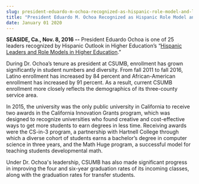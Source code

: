 ```yaml
---
slug: president-eduardo-m-ochoa-recognized-as-hispanic-role-model-and-leader-in-higher-ed
title: "President Eduardo M. Ochoa Recognized as Hispanic Role Model and Leader in Higher Ed"
date: January 01 2020
---
```


<p><strong>SEASIDE, Ca., Nov. 8, 2016 &#45;&#45;</strong> President Eduardo Ochoa is one of 25 leaders recognized by Hispanic Outlook in Higher Education’s “<a href="http://www.hispanicoutlook.com/prnewswire/2016/10/17/hispanic&#45;leaders&#45;and&#45;role&#45;models&#45;in&#45;higher&#45;education">Hispanic Leaders and Role Models in Higher Education</a>.”
</p><p>During Dr. Ochoa’s tenure as president at CSUMB, enrollment has grown significantly in student numbers and diversity. From fall 2011 to fall 2016, Latino enrollment has increased by 84 percent and African&#45;American enrollment has increased by 91 percent. As a result, current CSUMB enrollment more closely reflects the demographics of its three&#45;county service area.
</p><p>In 2015, the university was the only public university in California to receive two awards in the California Innovation Grants program, which was designed to recognize universities who found creative and cost&#45;effective ways to get more students to earn degrees in less time. Receiving awards were the CS&#45;in&#45;3 program, a partnership with Hartnell College through which a diverse cohort of students earns a bachelor’s degree in computer science in three years, and the Math Huge program, a successful model for teaching students developmental math.
</p><p>Under Dr. Ochoa's leadership, CSUMB has also made significant progress in improving the four and six&#45;year graduation rates of its incoming classes, along with the graduation rates for transfer students.
</p>
